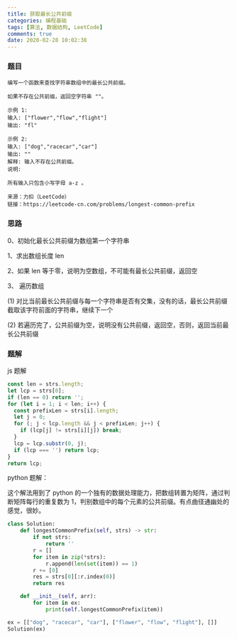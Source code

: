 ```yaml
---
title: 获取最长公共前缀
categories: 编程基础
tags: [算法, 数据结构, LeetCode]
comments: true
date: 2020-02-28 10:02:38
---
```


### 题目

```
编写一个函数来查找字符串数组中的最长公共前缀。

如果不存在公共前缀，返回空字符串 ""。

示例 1:
输入: ["flower","flow","flight"]
输出: "fl"

示例 2:
输入: ["dog","racecar","car"]
输出: ""
解释: 输入不存在公共前缀。
说明:

所有输入只包含小写字母 a-z 。

来源：力扣（LeetCode）
链接：https://leetcode-cn.com/problems/longest-common-prefix
```

### 思路

0、初始化最长公共前缀为数组第一个字符串

1、求出数组长度 len

2、如果 len 等于零，说明为空数组，不可能有最长公共前缀，返回空

3、 遍历数组

(1) 对比当前最长公共前缀与每一个字符串是否有交集，没有的话，最长公共前缀截取该字符前面的字符串，继续下一个

(2) 若遍历完了，公共前缀为空，说明没有公共前缀，返回空，否则，返回当前最长公共前缀

### 题解

js 题解

```js
const len = strs.length;
let lcp = strs[0];
if (len == 0) return '';
for (let i = 1; i < len; i++) {
  const prefixLen = strs[i].length;
  let j = 0;
  for (; j < lcp.length && j < prefixLen; j++) {
    if (lcp[j] != strs[i][j]) break;
  }
  lcp = lcp.substr(0, j);
  if (lcp === '') return lcp;
}
return lcp;
```

python 题解：

这个解法用到了 python 的一个独有的数据处理能力，把数组转置为矩阵，通过判断矩阵每行的重复数为 1，判别数组中的每个元素的公共前缀。有点曲径通幽处的感觉，很妙。

```python
class Solution:
    def longestCommonPrefix(self, strs) -> str:
        if not strs:
            return ''
        r = []
        for item in zip(*strs):
            r.append(len(set(item)) == 1)
        r += [0]
        res = strs[0][:r.index(0)]
        return res

    def __init__(self, arr):
        for item in ex:
            print(self.longestCommonPrefix(item))

ex = [["dog", "racecar", "car"], ["flower", "flow", "flight"], []]
Solution(ex)
```
